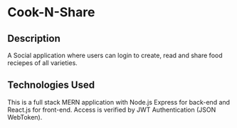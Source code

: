 # Cook-N-Share

## Description  

A Social application where users can login to create, read and share food reciepes of all varieties.  

## Technologies Used

This is a full stack MERN application with Node.js Express for back-end and React.js for front-end.  Access is verified by JWT Authentication (JSON WebToken).

